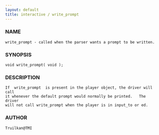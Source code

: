 ```yaml
---
layout: default
title: interactive / write_prompt
---
```


### NAME

    write_prompt - called when the parser wants a prompt to be written.

### SYNOPSIS

    void write_prompt( void );

### DESCRIPTION

    If  write_prompt  is present in the player object, the driver will call
    it whenever the default prompt would normally be printed.   The  driver
    will not call write_prompt when the player is in input_to or ed.

### AUTHOR

    Truilkan@TMI

